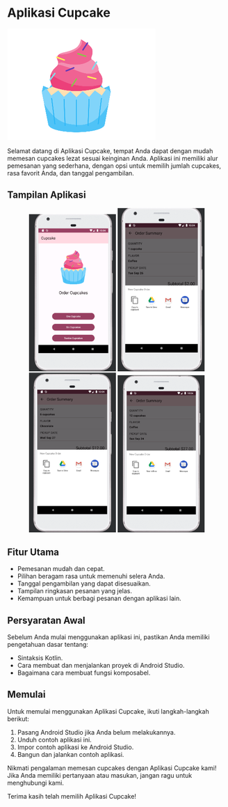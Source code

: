# Aplikasi Cupcake

![Cupcake](cupcake_image.png)

Selamat datang di Aplikasi Cupcake, tempat Anda dapat dengan mudah memesan cupcakes lezat sesuai keinginan Anda. Aplikasi ini memiliki alur pemesanan yang sederhana, dengan opsi untuk memilih jumlah cupcakes, rasa favorit Anda, dan tanggal pengambilan. 
## Tampilan Aplikasi 
<div align="center">
  <img src="1.%20Run%20and%20build.png" width="200" alt="Run and build">
  <img src="2.%20Order%201%20cupcakes.png" width="200" alt="Order 1 cupcakes">
  <img src="2.%20Order%206%20cupcakes.png" width="200" alt="Order 6 cupcakes">
  <img src="2.%20Order%2012%20cupcakes.png" width="200" alt="Order 12 cupcakes">
</div>

## Fitur Utama
- Pemesanan mudah dan cepat.
- Pilihan beragam rasa untuk memenuhi selera Anda.
- Tanggal pengambilan yang dapat disesuaikan.
- Tampilan ringkasan pesanan yang jelas.
- Kemampuan untuk berbagi pesanan dengan aplikasi lain.

## Persyaratan Awal
Sebelum Anda mulai menggunakan aplikasi ini, pastikan Anda memiliki pengetahuan dasar tentang:
- Sintaksis Kotlin.
- Cara membuat dan menjalankan proyek di Android Studio.
- Bagaimana cara membuat fungsi komposabel.

## Memulai
Untuk memulai menggunakan Aplikasi Cupcake, ikuti langkah-langkah berikut:
1. Pasang Android Studio jika Anda belum melakukannya.
2. Unduh contoh aplikasi ini.
3. Impor contoh aplikasi ke Android Studio.
4. Bangun dan jalankan contoh aplikasi.

Nikmati pengalaman memesan cupcakes dengan Aplikasi Cupcake kami! Jika Anda memiliki pertanyaan atau masukan, jangan ragu untuk menghubungi kami.

Terima kasih telah memilih Aplikasi Cupcake!
